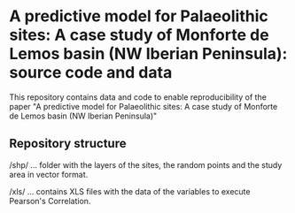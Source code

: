 # A predictive model for Palaeolithic sites: A case study of Monforte de Lemos basin (NW Iberian Peninsula): source code and data
This repository contains data and code to enable reproducibility of the paper "A predictive model for Palaeolithic sites: A case study of Monforte de Lemos basin (NW Iberian Peninsula)"

## Repository structure
/shp/ ... folder with the layers of the sites, the random points and the study area in vector format.

/xls/ ... contains XLS files with the data of the variables to execute Pearson's Correlation.
